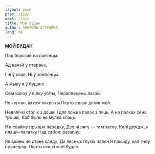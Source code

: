 ```yaml
---
layout: poem
prev: /139/
next: /141/
title: Мой будан
author: АНАТОЛЬ АСТРЭЙКА
lang: be
---
```



 
**МОЙ БУДАН**

Пад бярозай на палянцы.

Ад вачэй у старане,

I ні ў хаце. Hi ў зямлянцы.

А жыву я ў будане.

Сем калоў у вілку ўбіты, Пераплецены лазой.

Як курган, імхом пакрыты Партызанскі домік мой.

Невялічкі столік з дошкі I для ложка палак з пяць, А на палках сена трошкі, Каб было не мулка спаць.

Я к свайму прывык парадку, Дзе ні лягу — там засну, Калі дождж, я плашч-палатку Над сабою разапну.

Як вайны не стане следу, Да лясных глухіх палян Я прыйду, каб зноў праведаць Партызанскі мой будан.
